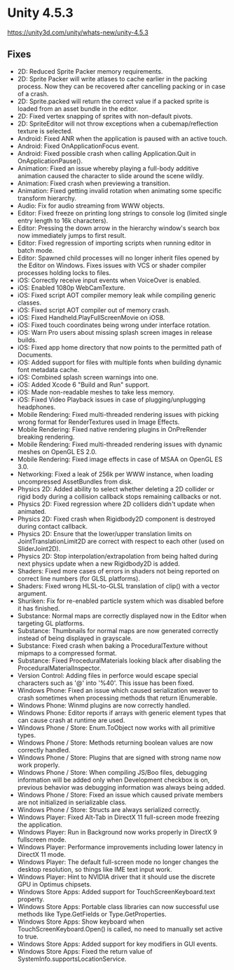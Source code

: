# Unity 4.5.3

https://unity3d.com/unity/whats-new/unity-4.5.3

## Fixes



*   2D: Reduced Sprite Packer memory requirements.
*   2D: Sprite Packer will write atlases to cache earlier in the packing process. Now they can be recovered after cancelling packing or in case of a crash.
*   2D: Sprite.packed will return the correct value if a packed sprite is loaded from an asset bundle in the editor.
*   2D: Fixed vertex snapping of sprites with non-default pivots.
*   2D: SpriteEditor will not throw exceptions when a cubemap/reflection texture is selected.
*   Android: Fixed ANR when the application is paused with an active touch.
*   Android: Fixed OnApplicationFocus event.
*   Android: Fixed possible crash when calling Application.Quit in OnApplicationPause().
*   Animation: Fixed an issue whereby playing a full-body additive animation caused the character to slide around the scene wildly.
*   Animation: Fixed crash when previewing a transition.
*   Animation: Fixed getting invalid rotation when animating some specific transform hierarchy.
*   Audio: Fix for audio streaming from WWW objects.
*   Editor: Fixed freeze on printing long strings to console log (limited single entry length to 16k characters).
*   Editor: Pressing the down arrow in the hierarchy window's search box now immediately jumps to first result.
*   Editor: Fixed regression of importing scripts when running editor in batch mode.
*   Editor: Spawned child processes will no longer inherit files opened by the Editor on Windows. Fixes issues with VCS or shader compiler processes holding locks to files.
*   iOS: Correctly receive input events when VoiceOver is enabled.
*   iOS: Enabled 1080p WebCamTexture.
*   iOS: Fixed script AOT compiler memory leak while compiling generic classes.
*   iOS: Fixed script AOT compiler out of memory crash.
*   iOS: Fixed Handheld.PlayFullScreenMovie on iOS8.
*   iOS: Fixed touch coordinates being wrong under interface rotation.
*   iOS: Warn Pro users about missing splash screen images in release builds.
*   iOS: Fixed app home directory that now points to the permitted path of Documents.
*   iOS: Added support for files with multiple fonts when building dynamic font metadata cache.
*   iOS: Combined splash screen warnings into one.
*   iOS: Added Xcode 6 "Build and Run" support.
*   iOS: Made non-readable meshes to take less memory.
*   iOS: Fixed Video Playback issues in case of plugging/unplugging headphones.
*   Mobile Rendering: Fixed multi-threaded rendering issues with picking wrong format for RenderTextures used in Image Effects.
*   Mobile Rendering: Fixed native rendering plugins in OnPreRender breaking rendering.
*   Mobile Rendering: Fixed multi-threaded rendering issues with dynamic meshes on OpenGL ES 2.0.
*   Mobile Rendering: Fixed image effects in case of MSAA on OpenGL ES 3.0.
*   Networking: Fixed a leak of 256k per WWW instance, when loading uncompressed AssetBundles from disk.
*   Physics 2D: Added ability to select whether deleting a 2D collider or rigid body during a collision callback stops remaining callbacks or not.
*   Physics 2D: Fixed regression where 2D colliders didn't update when animated.
*   Physics 2D: Fixed crash when Rigidbody2D component is destroyed during contact callback.
*   Physics 2D: Ensure that the lower/upper translation limits on JointTranslationLimit2D are correct with respect to each other (used on SliderJoint2D).
*   Physics 2D: Stop interpolation/extrapolation from being halted during next physics update when a new Rigidbody2D is added.
*   Shaders: Fixed more cases of errors in shaders not being reported on correct line numbers (for GLSL platforms).
*   Shaders: Fixed wrong HLSL-to-GLSL translation of clip() with a vector argument.
*   Shuriken: Fix for re-enabled particle system which was disabled before it has finished.
*   Substance: Normal maps are correctly displayed now in the Editor when targeting GL platforms.
*   Substance: Thumbnails for normal maps are now generated correctly instead of being displayed in grayscale.
*   Substance: Fixed crash when baking a ProceduralTexture without mipmaps to a compressed format.
*   Substance: Fixed ProceduralMaterials looking black after disabling the ProceduralMaterialInspector.
*   Version Control: Adding files in perforce would escape special characters such as '@' into '%40'. This issue has been fixed.
*   Windows Phone: Fixed an issue which caused serialization weaver to crash sometimes when processing methods that return IEnumerable.
*   Windows Phone: Winmd plugins are now correctly handled.
*   Windows Phone: Editor reports if arrays with generic element types that can cause crash at runtime are used.
*   Windows Phone / Store: Enum.ToObject now works with all primitive types.
*   Windows Phone / Store: Methods returning boolean values are now correctly handled.
*   Windows Phone / Store: Plugins that are signed with strong name now work properly.
*   Windows Phone / Store: When compiling JS/Boo files, debugging information will be added only when Development checkbox is on, previous behavior was debugging information was always being added.
*   Windows Phone / Store: Fixed an issue which caused private members are not initialized in serializable class.
*   Windows Phone / Store: Structs are always serialized correctly.
*   Windows Player: Fixed Alt-Tab in DirectX 11 full-screen mode freezing the application.
*   Windows Player: Run in Background now works properly in DirectX 9 fullscreen mode.
*   Windows Player: Performance improvements including lower latency in DirectX 11 mode.
*   Windows Player: The default full-screen mode no longer changes the desktop resolution, so things like IME text input work.
*   Windows Player: Hint to NVIDIA driver that it should use the discrete GPU in Optimus chipsets.
*   Windows Store Apps: Added support for TouchScreenKeyboard.text property.
*   Windows Store Apps: Portable class libraries can now successful use methods like Type.GetFields or Type.GetProperties.
*   Windows Store Apps: Show keyboard when TouchScreenKeyboard.Open() is called, no need to manually set active to true.
*   Windows Store Apps: Added support for key modifiers in GUI events.
*   Windows Store Apps: Fixed the return value of SystemInfo.supportsLocationService.